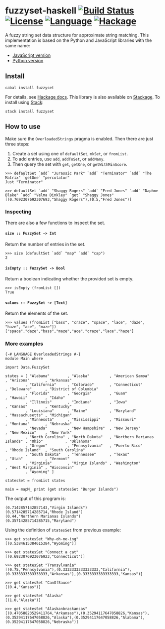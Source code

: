 # fuzzyset-haskell [![Build Status](https://img.shields.io/travis/laserpants/fuzzyset-haskell/master.svg?style=flat)](https://travis-ci.org/laserpants/fuzzyset-haskell) [![License](https://img.shields.io/badge/license-BSD%203--Clause-blue.svg)](https://opensource.org/licenses/BSD-3-Clause) [![Language](https://img.shields.io/badge/language-Haskell-yellow.svg)](https://www.haskell.org/) [![Hackage](https://img.shields.io/hackage/v/fuzzyset.svg)](http://hackage.haskell.org/package/fuzzyset)

A fuzzy string set data structure for approximate string matching. This implementation is based on the Python and JavaScript libraries with the same name:

* [JavaScript version](https://github.com/Glench/fuzzyset.js)
* [Python version](https://github.com/axiak/fuzzyset)

## Install

```
cabal install fuzzyset
```

For details, see [Hackage docs](http://hackage.haskell.org/package/fuzzyset). This library is also available on [Stackage](https://www.stackage.org/package/fuzzyset). To install using [Stack](https://www.haskellstack.org/):

```
stack install fuzzyset
```

## How to use

Make sure the `OverloadedStrings` pragma is enabled. Then there are just three steps:

1. Create a set using one of `defaultSet`, `mkSet`, or `fromList`.
2. To add entries, use `add`, `addToSet`, or `addMany`.
3. Then query the set with `get`, `getOne`, or `getWithMinScore`.

```
>>> defaultSet `add` "Jurassic Park" `add` "Terminator" `add` "The Matrix" `getOne` "percolator"
Just "Terminator"
```

```
>>> defaultSet `add` "Shaggy Rogers" `add` "Fred Jones" `add` "Daphne Blake" `add` "Velma Dinkley" `get` "Shaggy Jones"
[(0.7692307692307693,"Shaggy Rogers"),(0.5,"Fred Jones")]
```

### Inspecting

There are also a few functions to inspect the set.

#### `size :: FuzzySet -> Int`

Return the number of entries in the set.

```
>>> size (defaultSet `add` "map" `add` "cap")
2
```

#### `isEmpty :: FuzzySet -> Bool`

Return a boolean indicating whether the provided set is empty.

```
>>> isEmpty (fromList [])
True
```

#### `values :: FuzzySet -> [Text]`

Return the elements of the set.

```
>>> values (fromList ["bass", "craze", "space", "lace", "daze", "haze", "ace", "maze"])
["space","daze","bass","maze","ace","craze","lace","haze"]
```

### More examples

```
{-# LANGUAGE OverloadedStrings #-}
module Main where

import Data.FuzzySet

states = [ "Alabama"        , "Alaska"         , "American Samoa"            , "Arizona"       , "Arkansas"
         , "California"     , "Colorado"       , "Connecticut"               , "Delaware"      , "District of Columbia"
         , "Florida"        , "Georgia"        , "Guam"                      , "Hawaii"        , "Idaho"
         , "Illinois"       , "Indiana"        , "Iowa"                      , "Kansas"        , "Kentucky"
         , "Louisiana"      , "Maine"          , "Maryland"                  , "Massachusetts" , "Michigan"
         , "Minnesota"      , "Mississippi"    , "Missouri"                  , "Montana"       , "Nebraska"
         , "Nevada"         , "New Hampshire"  , "New Jersey"                , "New Mexico"    , "New York"
         , "North Carolina" , "North Dakota"   , "Northern Marianas Islands" , "Ohio"          , "Oklahoma"
         , "Oregon"         , "Pennsylvania"   , "Puerto Rico"               , "Rhode Island"  , "South Carolina"
         , "South Dakota"   , "Tennessee"      , "Texas"                     , "Utah"          , "Vermont"
         , "Virginia"       , "Virgin Islands" , "Washington"                , "West Virginia" , "Wisconsin"
         , "Wyoming" ]

statesSet = fromList states

main = mapM_ print (get statesSet "Burger Islands")
```

The output of this program is:

```
(0.7142857142857143,"Virgin Islands")
(0.5714285714285714,"Rhode Island")
(0.44,"Northern Marianas Islands")
(0.35714285714285715,"Maryland")
```

Using the definition of `statesSet` from previous example:

```
>>> get statesSet "Why-oh-me-ing"
[(0.5384615384615384,"Wyoming")]

>>> get statesSet "Connect a cat"
[(0.6923076923076923,"Connecticut")]

>>> get statesSet "Transylvania"
[(0.75,"Pennsylvania"),(0.3333333333333333,"California"),(0.3333333333333333,"Arkansas"),(0.3333333333333333,"Kansas")]

>>> get statesSet "CanOfSauce"
[(0.4,"Kansas")]

>>> get statesSet "Alaska"
[(1.0,"Alaska")]

>>> get statesSet "Alaskanbraskansas"
[(0.47058823529411764,"Arkansas"),(0.35294117647058826,"Kansas"),(0.35294117647058826,"Alaska"),(0.35294117647058826,"Alabama"),(0.35294117647058826,"Nebraska")]
```
